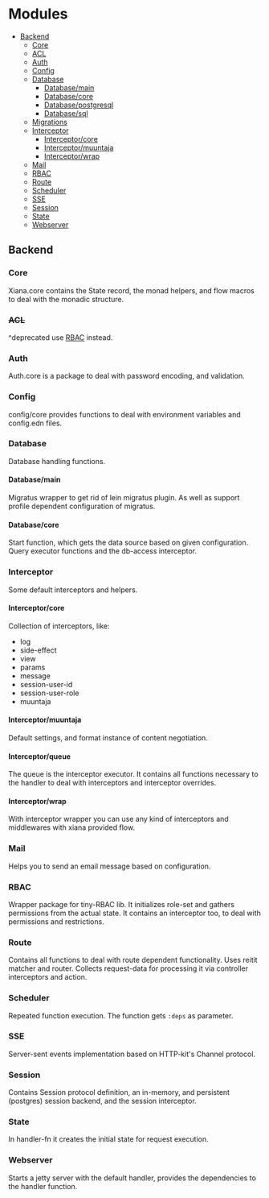 # Modules

- [Backend](#backend)
    - [Core](#core)
    - [ACL](#acl)
    - [Auth](#auth)
    - [Config](#config)
    - [Database](#database)
        - [Database/main](#databasemain)
        - [Database/core](#databasecore)
        - [Database/postgresql](#databasepostgresql)
        - [Database/sql](#databasesql)
    - [Migrations](#migrations)
    - [Interceptor](#interceptor)
        - [Interceptor/core](#interceptorcore)
        - [Interceptor/muuntaja](#interceptormuuntaja)
        - [Interceptor/wrap](#interceptorwrap)
    - [Mail](#mail)
    - [RBAC](#rbac-1)
    - [Route](#route)
    - [Scheduler](#scheduler)
    - [SSE](#sse)
    - [Session](#session)
    - [State](#state-1)
    - [Webserver](#webserver)

## Backend

### Core

Xiana.core contains the State record, the monad helpers, and flow macros to deal with the monadic structure.

### ~~ACL~~

^deprecated use [RBAC](#rbac) instead.

### Auth

Auth.core is a package to deal with password encoding, and validation.

### Config

config/core provides functions to deal with environment variables and config.edn files.

### Database

Database handling functions.

#### Database/main

Migratus wrapper to get rid of lein migratus plugin. As well as support profile dependent configuration of migratus.

#### Database/core

Start function, which gets the data source based on given configuration. Query executor functions and the db-access
interceptor.

### Interceptor

Some default interceptors and helpers.

#### Interceptor/core

Collection of interceptors, like:

- log
- side-effect
- view
- params
- message
- session-user-id
- session-user-role
- muuntaja

#### Interceptor/muuntaja

Default settings, and format instance of content negotiation.

#### Interceptor/queue

The queue is the interceptor executor. It contains all functions necessary to the handler to deal with interceptors and
interceptor overrides.

#### Interceptor/wrap

With interceptor wrapper you can use any kind of interceptors and middlewares with xiana provided flow.

### Mail

Helps you to send an email message based on configuration.

### RBAC

Wrapper package for tiny-RBAC lib. It initializes role-set and gathers permissions from the actual state. It contains an
interceptor too, to deal with permissions and restrictions.

### Route

Contains all functions to deal with route dependent functionality. Uses reitit matcher and router. Collects request-data
for processing it via controller interceptors and action.

### Scheduler

Repeated function execution. The function gets `:deps` as parameter.

### SSE

Server-sent events implementation based on HTTP-kit's Channel protocol.

### Session

Contains Session protocol definition, an in-memory, and persistent (postgres) session backend, and the session interceptor.

### State

In handler-fn it creates the initial state for request execution.

### Webserver

Starts a jetty server with the default handler, provides the dependencies to the handler function.
